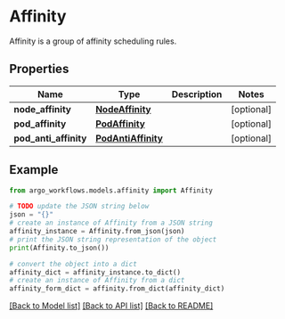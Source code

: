 # Affinity

Affinity is a group of affinity scheduling rules.

## Properties

Name | Type | Description | Notes
------------ | ------------- | ------------- | -------------
**node_affinity** | [**NodeAffinity**](NodeAffinity.md) |  | [optional] 
**pod_affinity** | [**PodAffinity**](PodAffinity.md) |  | [optional] 
**pod_anti_affinity** | [**PodAntiAffinity**](PodAntiAffinity.md) |  | [optional] 

## Example

```python
from argo_workflows.models.affinity import Affinity

# TODO update the JSON string below
json = "{}"
# create an instance of Affinity from a JSON string
affinity_instance = Affinity.from_json(json)
# print the JSON string representation of the object
print(Affinity.to_json())

# convert the object into a dict
affinity_dict = affinity_instance.to_dict()
# create an instance of Affinity from a dict
affinity_form_dict = affinity.from_dict(affinity_dict)
```
[[Back to Model list]](../README.md#documentation-for-models) [[Back to API list]](../README.md#documentation-for-api-endpoints) [[Back to README]](../README.md)


